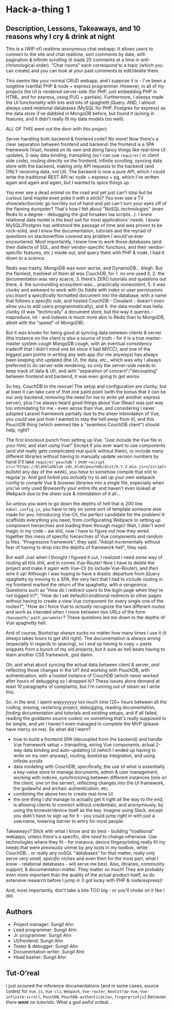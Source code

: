 # Hack-a-thing 1
## Description, Lessons, Takeaways, and 10 reasons why I cry & drink at night
This is a (WIP of) realtime anonymous chat webapp. It allows users to connect to the site and chat realtime, sort comments by date, with pagination & infinite scrolling (it loads 25 comments at a time in anti-chronological order). "Chat rooms" each correspond to a topic (which you can create) and you can look at your past comments to edit/delete them.

This seems like your normal CRUD webapp, and I suppose it is - I've been a longtime (vanilla) PHP & node + express programmer. However, in all of my projects the UI is rendered server-side (for PHP, just embedding PHP in HTML, and for express, using PUG + partials). Furthermore, I *always* made the UI functionality with lots and lots of spaghetti jQuery. AND, I almost always used relational databases (MySQL for PHP, Postgres for express) as the data store (I've dabbled in MongoDB before, but found it lacking in features, and it didn't really fit my data models too well).

*ALL OF THIS* went out the door with this project.

Server handling both backend & frontend code? No more! Now there's a clear separation between frontend and backend: the frontend is a SPA framework (Vue), hosted on its own and doing fancy things like real-time UI updates, 2-way data binding, transpiling (so I can use `require()` in client side code), routing directly on the frontend, infinite scrolling, syncing data store with the backend, making only API requests to the backend (and ONLY receiving data, not UI). The backend is now a pure API, which I could write the traditional REST API w/ node + express + pg, which I've written again and again and again, but I wanted to spice things up.

You ever see a dead animal on the road and yet just can't stop but be curious (and maybe even poke it with a stick)? You ever see a TV show/election/etc go horribly out of hand and yet can't turn your eyes off of the flaming dumpster? That's how I felt about "NoSQL technologies" (even Redis to a degree - debugging the god forsaken lua scripts...): I *knew* relational data model is the best suit for most applications' needs. I *knew* MySQL/Postgres has withstood the passage of time and was proven to be rock-solid, and I *knew* the documentation, tutorials and the myriad of questions on stackoverflow covered any problem I would've ever encountered. Most importantly, I *knew* how to work those databases (and their dialects of SQL, and their vendor-specific functions, and their vendor-specific features, etc.) inside out, and query them with PHP & node. I had it down to a *science*.

Redis was trashy, MongoDB was even worse, and DynamoDB... *blegh*. But the flamiest, trashiest of them all was CouchDB, for 1. no one used it, 2. the documentation was very scarce, 3. there's ZERO tutorials and questions out there, 4. the surrounding ecosystem was... practically nonexistent, 5. it was clunky and awkward to work with (to fiddle with index or user permissions you *insert* a *specifically* formatted document into the database, with a name that follows a *specific rule*, and hosted CouchDB - Cloudant - doesn't even allow you to add users programmatically), and 6. the data model was hella clunky (it was "technically" a document store, but the way it queries - mapreduce, lol - and indexes is much more akin to Redis than to MongoDB, albeit with the "speed" of MongoDB).

But it *was* known for being good at syncing data between clients & server (the instance on the client is *also* a source of truth - for it is a true master-master system *cough* MongoDB *cough*, with an eventual consistency tradeoff that I didn't mind one bit since it had MVCC), and one of the biggest pain points in writing any web app (for me anyways) has always been keeping shit updated (the UI, the data, etc., which was why I always preferred to do server-side rendering, so only the server-side needs to keep track of data & UI), and with "separation of concern"/"decoupling" between frontend and backend, it was even going to get *worse*.

So hey, CouchDB to the rescue! The setup and configuration are clunky, but at least it can take care of *that* one paint point (with the bonus that it can be our *only* backend, removing the need for me to write yet another express server), plus I've always heard good things about Vue (React was just *way* too intimidating for me - even worse than Vue, and considering I never adopted Laravel framework partially due to the sheer intimidation of Vue, you could see just how I wanted to stay the hell away from it), and this PouchDB thing (which seemed like a "seamless CouchDB client") should help, right?

The first knockout punch from setting up Vue. "Just include the Vue file in your html, and start using Vue!" Except if you ever want to use components (and shit really gets complicated real quick without them), or include many different libraries without having to manually update version numbers by hand (I'll take `require('pouchdb')` over `<script src="https://blahblahblah.cdn.blah/pouchdb/dist/X.Y.Z.min.js></script>` bullshit any day of the week), you *have* to somehow compile that shit to regular js. And god forbid you *actually* try to set up your own webpack config to compile Vue & browser libraries into a single file, especially when you've only used Browserify your entire life and haven't even looked at Webpack due to the sheer size & intimidation of it all...

So unless you want to go down the depths of hell that is 200 line `babel.config.js`, you have to rely on some sort of template someone else made for you. Introducing Vue-Cli, the perfect candidate for the problem! It scaffolds everything you need, from configurating Webpack to setting up component hierarchies and loading them through magic! Wait, I didn't *want* magic in my code - aw shit, now I have to figure out how they wired together this mess of specific hierarchies of Vue components and random js files. "Progressive framework", they said. "Adopt incrementally without fear of having to drop into the depths of framework hell", they said.

But wait! Just when I thought I figured it out, I realized I need *some* way of routing all this shit, and in comes Vue-Router! Now I have to delete the project and make it again with Vue-Cli (to include Vue-Router), and *then* wire it up! Although I was hoping to have a drastic departure from jQuery spaghetty by moving to a SPA, the very fact that I had to include routing in my frontend marked the return of the spaghetty, *with a vengeance*. Questions such as "How do I redirect users to the login page when they're not logged in?", "How do I set default/conditional redirects to other pages without having to create a view Vue component for every single one of the routes?", "How do I force Vue to *actually* recognize the two different routes and work as intended when I move between two URLs of the form `/basepath/:path_parameter`? These questions led me down to the depths of Vue spaghetty hell.

And of course, Bootstrap *always* sucks no matter how many times I use it (it *always* takes hours to get shit right). The documentation is always wrong (especially in regards to spacing), so I end up having to copy + paste snippets from a bunch of my old projects, but it sure as hell beats having to learn another CSS framework, god damn.

Oh, and what about syncing the actual data between client & server, *and* reflecting those changes in the UI? And working with PouchDB, with authentication, with a hosted instance of CouchDB (which never worked after hours of debugging so I dropped it)? These issues alone demand at least 10 paragraphs of complaints, but I'm running out of steam as I write this.

So, in the end, I spent *wayyyyyyy* too much time (20+ hours between all the coding, erasing, restarting project, debugging, reading documentation, *finding* documentation and tutorials and existing setups, and if all failed, reading the goddamn source codes) on something that's really supposed to be simple, and yet I haven't even managed to complete the MVP (please have mercy on me). So what did I learn?
- how to build a frontend SPA (decoupled from the backend) and handle Vue framework setup + transpiling, wiring Vue components, actual 2-way data binding and auto-updating UI (which I ended up having to write on my own anyway), routing, bootstrap integration, and using infinite scrolls
- data modeling with CouchDB; specifically, the use of what is essentially a key-value store to manage documents, admin & user management, working with indices, synchronizing between different instances (one on the client, one on the server), reflecting changes into the UI framework, the godawful and archaic authentication, etc.
- combining the above two to create real-time UI
- the one thing I *did* manage to actually get it right all the way to the end, is allowing clients to connect without credentials, and anonymously, by using the browser/device itself as the key. Imagine using Slack, except you didn't have to sign up for it - you could jump right in with just a username, lowering barrier to entry for most people

Takeaways? Stick with what I know and do best - building "traditional" webapps, unless there's a specific, dire *need* to change otherwise. Use technologies where they fit - for instance, device fingerprinting really fit my needs that were previously unmet by any tools in my toolbox, while CouchDB... or really any noSQL "databases" for that matter, really only serve very *small, specific* niches and even then for the most part, what I know - relational databases - will serve me best. Also, libraries, community support, & documentation matter. They matter *so much*! They are probably even more important than the quality of the actual product itself, so do extensive research before I jump in (I got lucky with PHP & node/express)!

And, most importantly, don't take a bite TOO big - or you'll choke on it like I did.

## Authors
- Project manager: Sungil Ahn
- Lead programmer: Sungil Ahn
- Jr. programmer: Sungil Ahn
- UI/frontend: Sungil Ahn
- Tester & debugger: Sungil Ahn
- Documentation writer: Sungil Ahn
- Head basher: Sungil Ahn

## Tut-O'real
I just scoured the reference documentations (and in some cases, source codes) for `Vue.js`, `Vue-cli`, `Webpack`, `Vue-router`, `Bootstrap-Vue`, `Vue-infinite-scroll`, `PouchDB`, `PouchDB-authentication`, `fingerprintjs2` *because there ***were*** no tutorials*. What a god awful ordeal...
